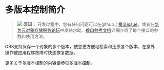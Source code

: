 # 多版本控制简介<a name="obs_21_1001"></a>

>![](public_sys-resources/icon-notice.gif) **须知：** 
>开发过程中，您有任何问题可以在github上[提交issue](https://github.com/huaweicloud/huaweicloud-sdk-java-obs/issues)，或者在[华为云对象存储服务论坛](https://bbs.huaweicloud.com/forum/forum-620-1.html)中发帖求助。[接口参考文档](https://obssdk.obs.cn-north-1.myhuaweicloud.com/apidoc/cn/java/index.html)详细介绍了每个接口的参数和使用方法。

OBS支持保存一个对象的多个版本，使您更方便地检索和还原各个版本，在意外操作或应用程序故障时快速恢复数据。

更多关于多版本控制的内容请参见[多版本控制](https://support.huaweicloud.com/ugobs-obs/obs_41_0047.html)。


